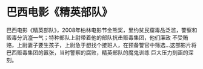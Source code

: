 # 巴西电影《精英部队》

巴西电影《精英部队》，2008年柏林电影节金熊奖，里约贫民窟毒品泛滥，警察和贩毒分沆瀣一气；特种部队上尉带着他的部队抗击贩毒集团，他们廉政 不受贿赂，上尉妻子要生孩子，上尉急于想找个接班人，在预备警官中筛选…这部影片将巴西贩毒集团的嚣张，当时警察的腐败，精英部队的魔鬼训练 巨大压力刻画的深刻。
